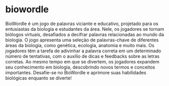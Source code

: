 # biowordle

BioWordle é um jogo de palavras viciante e educativo, projetado para os entusiastas da biologia e estudantes da área. Nele, os jogadores se tornam biólogos virtuais, desafiados a decifrar palavras relacionadas ao mundo da biologia. O jogo apresenta uma seleção de palavras-chave de diferentes áreas da biologia, como genética, ecologia, anatomia e muito mais. Os jogadores têm a tarefa de adivinhar a palavra correta em um determinado número de tentativas, com o auxílio de dicas e feedbacks sobre as letras corretas. Ao mesmo tempo em que se divertem, os jogadores expandem seu conhecimento em biologia, descobrindo novos termos e conceitos importantes. Desafie-se no BioWordle e aprimore suas habilidades biológicas enquanto se diverte!
